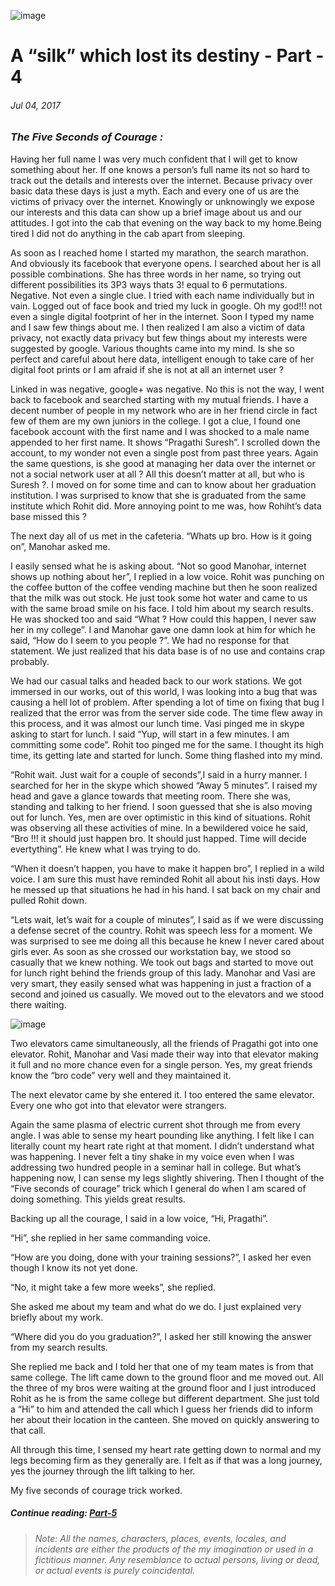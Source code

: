 ![image](/images/silk/silk-destiny-4.png)

# A “silk” which lost its destiny - Part - 4
###### *Jul 04, 2017*

### *The Five Seconds of Courage :*

Having her full name I was very much confident that I will get to know something about her. If one knows a person’s full name its not so hard to track out the details and interests over the internet. Because privacy over basic data these days is just a myth. Each and every one of us are the victims of privacy over the internet. Knowingly or unknowingly we expose our interests and this data can show up a brief image about us and our attitudes. I got into the cab that evening on the way back to my home.Being tired I did not do anything in the cab apart from sleeping.

As soon as I reached home I started my marathon, the search marathon. And obviously its facebook that everyone opens. I searched about her is all possible combinations. She has three words in her name, so trying out different possibilities its 3P3 ways thats 3! equal to 6 permutations. Negative. Not even a single clue. I tried with each name individually but in vain. Logged out of face book and tried my luck in google. Oh my god!!! not even a single digital footprint of her in the internet. Soon I typed my name and I saw few things about me. I then realized I am also a victim of data privacy, not exactly data privacy but few things about my interests were suggested by google. Various thoughts came into my mind. Is she so perfect and careful about here data, intelligent enough to take care of her digital foot prints or I am afraid if she is not at all an internet user ?

Linked in was negative, google+ was negative. No this is not the way, I went back to facebook and searched starting with my mutual friends. I have a decent number of people in my network who are in her friend circle in fact few of them are my own juniors in the college. I got a clue, I found one facebook account with the first name and I was shocked to a male name appended to her first name. It shows “Pragathi Suresh”. I scrolled down the account, to my wonder not even a single post from past three years. Again the same questions, is she good at managing her data over the internet or not a social network user at all ? All this doesn’t matter at all, but who is Suresh ?. I moved on for some time and can to know about her graduation institution. I was surprised to know that she is graduated from the same institute which Rohit did. More annoying point to me was, how Rohiht’s data base missed this ?

The next day all of us met in the cafeteria. “Whats up bro. How is it going on”, Manohar asked me.

I easily sensed what he is asking about. “Not so good Manohar, internet shows up nothing about her”, I replied in a low voice. Rohit was punching on the coffee button of the coffee vending machine but then he soon realized that the milk was out stock. He just took some hot water and came to us with the same broad smile on his face. I told him about my search results. He was shocked too and said “What ? How could this happen, I never saw her in my college”. I and Manohar gave one damn look at him for which he said, “How do I seem to you people ?”. We had no response for that statement. We just realized that his data base is of no use and contains crap probably.

We had our casual talks and headed back to our work stations. We got immersed in our works, out of this world, I was looking into a bug that was causing a hell lot of problem. After spending a lot of time on fixing that bug I realized that the error was from the server side code. The time flew away in this process, and it was almost our lunch time. Vasi pinged me in skype asking to start for lunch. I said “Yup, will start in a few minutes. I am committing some code”. Rohit too pinged me for the same. I thought its high time, its getting late and started for lunch. Some thing flashed into my mind.

“Rohit wait. Just wait for a couple of seconds”,I said in a hurry manner. I searched for her in the skype which showed “Away 5 minutes”. I raised my head and gave a glance towards that meeting room. There she was, standing and talking to her friend. I soon guessed that she is also moving out for lunch. Yes, men are over optimistic in this kind of situations. Rohit was observing all these activities of mine. In a bewildered voice he said, “Bro !!! it should just happen bro. It should just happed. Time will decide evertything”. He knew what I was trying to do.

“When it doesn’t happen, you have to make it happen bro”, I replied in a wild voice. I am sure this must have reminded Rohit all about his insti days. How he messed up that situations he had in his hand. I sat back on my chair and pulled Rohit down.

“Lets wait, let’s wait for a couple of minutes”, I said as if we were discussing a defense secret of the country. Rohit was speech less for a moment. We was surprised to see me doing all this because he knew I never cared about girls ever. As soon as she crossed our workstation bay, we stood so casually that we knew nothing. We took out bags and started to move out for lunch right behind the friends group of this lady. Manohar and Vasi are very smart, they easily sensed what was happening in just a fraction of a second and joined us casually. We moved out to the elevators and we stood there waiting.

![image](/images/silk/silk-destiny-4.png)

Two elevators came simultaneously, all the friends of Pragathi got into one elevator. Rohit, Manohar and Vasi made their way into that elevator making it full and no more chance even for a single person. Yes, my great friends know the “bro code” very well and they maintained it.

The next elevator came by she entered it. I too entered the same elevator. Every one who got into that elevator were strangers.

Again the same plasma of electric current shot through me from every angle. I was able to sense my heart pounding like anything. I felt like I can literally count my heart rate right at that moment. I didn’t understand what was happening. I never felt a tiny shake in my voice even when I was addressing two hundred people in a seminar hall in college. But what’s happening now, I can sense my legs slightly shivering. Then I thought of the “Five seconds of courage” trick which I general do when I am scared of doing something. This yields great results.

Backing up all the courage, I said in a low voice, “Hi, Pragathi”.

“Hi”, she replied in her same commanding voice.

“How are you doing, done with your training sessions?”, I asked her even though I know its not yet done.

“No, it might take a few more weeks”, she replied.

She asked me about my team and what do we do. I just explained very briefly about my work.

“Where did you do you graduation?”, I asked her still knowing the answer from my search results.

She replied me back and I told her that one of my team mates is from that same college. The lift came down to the ground floor and me moved out. All the three of my bros were waiting at the ground floor and I just introduced Rohit as he is from the same college but different department. She just told a “Hi” to him and attended the call which I guess her friends did to inform her about their location in the canteen. She moved on quickly answering to that call.

All through this time, I sensed my heart rate getting down to normal and my legs becoming firm as they generally are. I felt as if that was a long journey, yes the journey through the lift talking to her.

My five seconds of courage trick worked.

##### Continue reading: *[Part-5](https://akhil-ghatiki.github.io/#/silk-destiny-5)*

> ######  *Note: All the names, characters, places, events, locales, and incidents are either the products of the my imagination or used in a fictitious manner. Any resemblance to actual persons, living or dead, or actual events is purely coincidental.*
